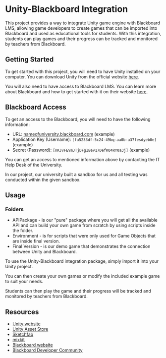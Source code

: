 <!DOCTYPE html>
<html>
  <head>
   
  </head>
  <body>
    <h1>Unity-Blackboard Integration</h1>
    <p>This project provides a way to integrate Unity game engine with Blackboard LMS, allowing game developers to create games that can be imported into Blackboard and used as educational tools for students. With this integration, students can play games and their progress can be tracked and monitored by teachers from Blackboard.</p>
    <h2>Getting Started</h2>
    <p>To get started with this project, you will need to have Unity installed on your computer. You can download Unity from the official website <a href="https://unity.com/" target="_blank">here</a>.</p>
    <p>You will also need to have access to Blackboard LMS. You can learn more about Blackboard and how to get started with it on their website <a href="https://www.blackboard.com/" target="_blank">here</a>.</p>
    <h2>Blackboard Access</h2>
    <p>To get an access to the Blackboard, you will need to have the following information:</p>
    <ul>
      <li>URL: <a href="[nameofuniversity.blackboard.com]">nameofuniversity.blackboard.com</a> (example)</li>
      <li>Application Key (Username): <code>[fa5233df-5c24-49bq-aa0b-a37fesdyeb0e]</code> (example)</li>
      <li>Secret (Password): <code>[nKJvFEVmJTjDFgIBev17DefKO4RY0a3j]</code> (example)</li>
    </ul>
    <p>You can get an access to mentioned information above by contacting the IT Help Desk of the University.</p>
    <p>In our project, our university built a sandbox for us and all testing was conducted within the given sandbox.</p>
    <h2>Usage</h2>
    <h3>Folders</h3>
    <ul>
      <li>APIPackage - is our "pure" package where you will get all the available API and can build your own game from scratch by using scripts inside the folder.</li>
      <li>Environment - is for scripts that were only used for Game Objects that are inside final version.</li>
      <li>Final Version - is our demo game that demonstrates the connection between Unity and Blackboard.</li>
    </ul>
    <p>To use the Unity-Blackboard integration package, simply import it into your Unity project.</p> 
    <p>You can then create your own games or modify the included example game to suit your needs.</p>
    <p>Students can then play the game and their progress will be tracked and monitored by teachers from Blackboard.</p>
    <h2>Resources</h2>
    <ul>
      <li><a href="https://unity.com/" target="_blank">Unity website</a></li>
      <li><a href="https://assetstore.unity.com/" target="_blank">Unity Asset Store</a></li>
      <li><a href="https://sketchfab.com/" target="_blank">Sketchfab</a></li>
      <li><a href="https://mixkit.co/" target="_blank">mixkit</a></li>
      <li><a href="https://www.blackboard.com/" target="_blank">Blackboard website</a></li>
      <li><a href="https://community.blackboard.com/community/developers" target="_blank">Blackboard Developer Community</a></li>
    </ul>
  </body>
</html>
